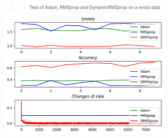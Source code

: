 >> Test of Adam, RMSprop and DynamicRMSprop on a mnist data

![graph](https://github.com/AlephVenXm/Main/blob/main/OptimizingCalculations/DLR_mnist_graph.png)
